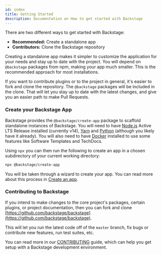 ```yaml
---
id: index
title: Getting Started
description: Documentation on How to get started with Backstage
---
```


There are two different ways to get started with Backstage:

- **Recommended:** Create a standalone app
- **Contributors:** Clone the Backstage repository

Creating a standalone app makes it simpler to customize the application for your
needs and stay up to date with the project. You will depend on `@backstage`
packages from npm, making your app much smaller. This is the recommended
approach for most installations.

If you want to contribute plugins or to the project in general, it's easier to
fork and clone the repository. The `@backstage` packages will be included in the
clone. That will let you stay up to date with the latest changes, and give you
an easier path to make Pull Requests.

### Create your Backstage App

Backstage provides the `@backstage/create-app` package to scaffold standalone
instances of Backstage. You will need to have
[Node.js](https://nodejs.org/en/download/) Active LTS Release installed
(currently v14), [Yarn](https://classic.yarnpkg.com/en/docs/install) and
[Python](https://www.python.org/downloads/) (although you likely have it
already). You will also need to have
[Docker](https://docs.docker.com/engine/install/) installed to use some features
like Software Templates and TechDocs.

Using `npx` you can then run the following to create an app in a chosen
subdirectory of your current working directory:

```bash
npx @backstage/create-app
```

You will be taken through a wizard to create your app. You can read more about
this process in [Create an app](./create-an-app.md).

### Contributing to Backstage

If you intend to make changes to the core project's packages, certain plugins,
or project documentation, then you can fork and clone
[https://github.com/backstage/backstage](https://github.com/backstage/backstage).

This will let you run the latest code off of the `master` branch, fix bugs or
contribute new features, run test suites, etc.

You can read more in our
[CONTRIBUTING](https://github.com/backstage/backstage/blob/master/CONTRIBUTING.md)
guide, which can help you get setup with a Backstage development environment.
